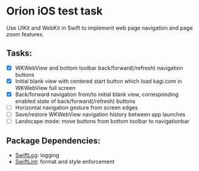 # Orion iOS test task

Use UIKit and WebKit in Swift to implement web page navigation and page zoom features.

## Tasks:

- [x] WKWebView and bottom toolbar back/forward(/refresh) navigation buttons
- [x] Initial blank view with centered start button which load kagi.com in WKWebView full screen
- [x] Back/forward navigation from/to initial blank view, corresponding enabled state of back/forward(/refresh) buttons
- [ ] Horizontal navigation gesture from screen edges
- [ ] Save/restore WKWebView navigation history between app launches
- [ ] Landscape mode: move buttons from bottom toolbar to navigationbar

## Package Dependencies:

- [SwiftLog](https://github.com/apple/swift-log): logging
- [SwiftLint](https://github.com/realm/SwiftLint): format and style enforcement
